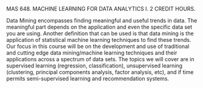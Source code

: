 MAS 648. MACHINE LEARNING FOR DATA ANALYTICS I. 2 CREDIT HOURS.

Data Mining encompasses finding meaningful and useful trends in data. The meaningful part depends on the application and even the specific data set you are using. Another definition that can be used is that data mining is the application of statistical machine learning techniques to find these trends. Our focus in this course will be on the development and use of traditional and cutting edge data mining/machine learning techniques and their applications across a spectrum of data sets. The topics we will cover are in supervised learning (regression, classification), unsupervised learning (clustering, principal components analysis, factor analysis, etc), and if time permits semi-supervised learning and recommendation systems.